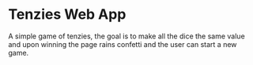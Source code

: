 # Tenzies Web App
A simple game of tenzies, the goal is to make all the dice the same value and upon winning the page rains confetti and the user can start a new game.
